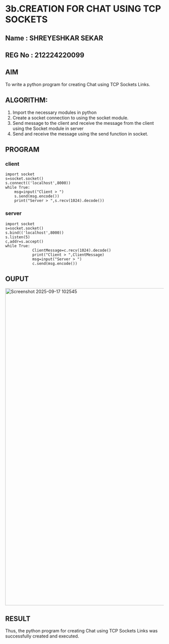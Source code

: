 # 3b.CREATION FOR CHAT USING TCP SOCKETS

## Name : SHREYESHKAR SEKAR
## REG No : 212224220099

## AIM
To write a python program for creating Chat using TCP Sockets Links.
## ALGORITHM:
1. Import the necessary modules in python
2. Create a socket connection to using the socket module.
3. Send message to the client and receive the message from the client using the Socket module in
 server
4. Send and receive the message using the send function in socket.
## PROGRAM
### client
```
import socket 
s=socket.socket() 
s.connect(('localhost',8000)) 
while True: 
    msg=input("Client > ") 
    s.send(msg.encode()) 
    print("Server > ",s.recv(1024).decode())
```
### server
```
import socket 
s=socket.socket() 
s.bind(('localhost',8000)) 
s.listen(5) 
c,addr=s.accept() 
while True: 
            ClientMessage=c.recv(1024).decode() 
            print("Client > ",ClientMessage) 
            msg=input("Server > ") 
            c.send(msg.encode())
```
## OUPUT

<img width="1920" height="1008" alt="Screenshot 2025-09-17 102545" src="https://github.com/user-attachments/assets/e97a2602-c3cc-468c-a281-b396f4e7c52b" />

## RESULT
Thus, the python program for creating Chat using TCP Sockets Links was successfully 
created and executed.
